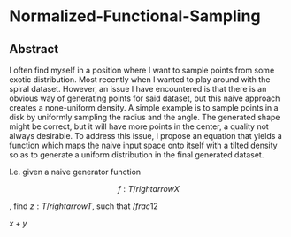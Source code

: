 # Normalized-Functional-Sampling

## Abstract 
I often find myself in a position where I want to sample points from some exotic distribution. Most recently when I 
wanted to play around with the spiral dataset. However, an issue I have encountered is that there is an obvious way 
of generating points for said dataset, but this naive approach creates a none-uniform density. A simple example is 
to sample points in a disk by uniformly sampling the radius and the angle. The generated shape might be correct, but 
it will have more points in the center, a quality not always desirable. To address this issue, I propose an equation 
that yields a function which maps the naive input space onto itself with a tilted density so as to generate a uniform 
distribution in the final generated dataset.

I.e. given a naive generator function 

$$
f: T /rightarrow X
$$

, find ${z: T /rightarrow T}$, such that $/frac{1}{2}$ 




$x + y$







